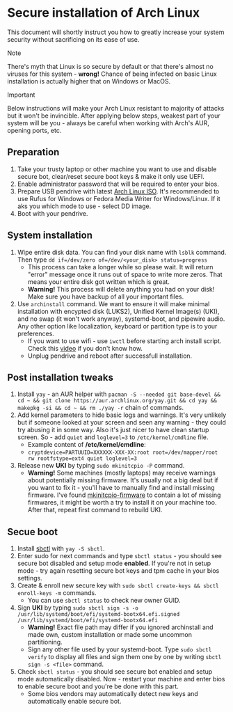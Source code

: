 # Secure installation of Arch Linux
This document will shortly instruct you how to greatly increase your system security without sacrificing on its ease of use.

> [!NOTE]  
> There's myth that Linux is so secure by default or that there's almost no viruses for this system - **wrong!** Chance of being infected on basic Linux installation is actually higher that on Windows or MacOS.

> [!IMPORTANT]  
> Below instructions will make your Arch Linux resistant to majority of attacks but it won't be invincible. After applying below steps, weakest part of your system will be you - always be careful when working with Arch's AUR, opening ports, etc.

## Preparation
1. Take your trusty laptop or other machine you want to use and disable secure bot, clear/reset secure boot keys & make it only use UEFI.
2. Enable administrator password that will be required to enter your bios.
3. Prepare USB pendrive with latest [Arch Linux ISO](https://archlinux.org/download/). It's recommended to use Rufus for Windows or Fedora Media Writer for Windows/Linux. If it aks you which mode to use - select DD image.
4. Boot with your pendrive.

## System installation
1. Wipe entire disk data. You can find your disk name with `lsblk` command. Then type `dd if=/dev/zero of=/dev/<your_disk> status=progress`
    * This process can take a longer while so please wait. It will return "error" message once it runs out of space to write more zeros. That means your entire disk got written which is great.
    * **Warning!** This process will delete anything you had on your disk! Make sure you have backup of all your important files.
2. Use `archinstall` command. We want to ensure it will make minimal installation with encypted disk (LUKS2), Unified Kernel Image(s) (UKI), and no swap (it won't work anyway), systemd-boot, and pipewire audio. Any other option like localization, keyboard or partition type is to your preferences.
    * If you want to use wifi - use `iwctl` before starting arch install script. Check this [video](https://www.youtube.com/watch?v=P_AJZwyoyyE) if you don't know how.
    * Unplug pendrive and reboot after successfull installation.

## Post installation tweaks
1. Install `yay` - an AUR helper with `pacman -S --needed git base-devel && cd ~ && git clone https://aur.archlinux.org/yay.git && cd yay && makepkg -si && cd ~ && rm ./yay -r` chain of commands.
2. Add kernel parameters to hide basic logs and warnings. It's very unlikely but if someone looked at your screen and seen any warning - they could try abusing it in some way. Also it's just nicer to have clean startup screen. So - add `quiet` and `loglevel=3` to `/etc/kernel/cmdline` file.
    * Example content of **/etc/kernel/cmdline**:
    * ```cryptdevice=PARTUUID=XXXXXX-XXX-XX:root root=/dev/mapper/root rw rootfstype=ext4 quiet loglevel=3```
3. Release new **UKI** by typing `sudo mkinitcpio -P` command.
    * **Warning!** Some machines (mostly laptops) may receive warnings about potentially missing firmware. It's usually not a big deal but if you want to fix it - you'll have to manually find and install missing firmware. I've found [mkinitcpio-firmware](https://aur.archlinux.org/packages/mkinitcpio-firmware) to contain a lot of missing firmwares, it might be worth a try to install it on your machine too. After that, repeat first command to rebuild UKI.

## Secue boot
1. Install [sbctl](https://archlinux.org/packages/extra/x86_64/sbctl/) with `yay -S sbctl`.
2. Enter sudo for next commands and type `sbctl status` - you should see secure bot disabled and setup mode **enabled**. If you're not in setup mode - try again resetting secure bot keys and tpm cache in your bios settings.
3. Create & enroll new secure key with `sudo sbctl create-keys && sbctl enroll-keys -m` commands.
    * You can use `sbctl status` to check new owner GUID.
4. Sign **UKI** by typing `sudo sbctl sign -s -o /usr/lib/systemd/boot/efi/systemd-bootx64.efi.signed /usr/lib/systemd/boot/efi/systemd-bootx64.efi`
    * **Warning!** Exact file path may differ if you ignored archinstall and made own, custom installation or made some uncommon partitioning.
    * Sign any other file used by your systemd-boot. Type `sudo sbctl verify` to display all files and sign them one by one by writing `sbctl sign -s <file>` command.
5. Check `sbctl status` - you should see secure bot enabled and setup mode automatically disabled. Now - restart your machine and enter bios to enable secure boot and you're be done with this part.
    * Some bios vendors may automatically detect new keys and automatically enable secure bot.